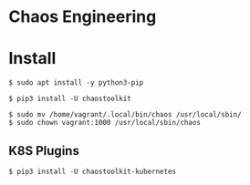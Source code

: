 # Chaos Engineering

# Install
```
$ sudo apt install -y python3-pip

$ pip3 install -U chaostoolkit

$ sudo mv /home/vagrant/.local/bin/chaos /usr/local/sbin/
$ sudo chown vagrant:1000 /usr/local/sbin/chaos
```

## K8S Plugins
```
$ pip3 install -U chaostoolkit-kubernetes
```
